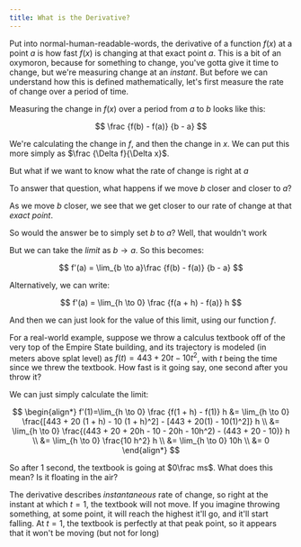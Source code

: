 ```yaml
---
title: What is the Derivative?
---
```


Put into normal-human-readable-words, the derivative of a function $f(x)$ at a point $a$ is how fast $f(x)$ is changing at that exact point $a$. This is a bit of an oxymoron, because for something to change, you've gotta give it time to change, but we're measuring change at an *instant*. But before we can understand how this is defined mathematically, let's first measure the rate of change over a period of time.

Measuring the change in $f(x)$ over a period from $a$ to $b$ looks like this:

$$
\frac {f(b) - f(a)} {b - a}
$$

We're calculating the change in $f$, and then the change in $x$. We can put this more simply as $\frac {\Delta f}{\Delta x}$​.

But what if we want to know what the rate of change is right at $a$

To answer that question, what happens if we move $b$ closer and closer to $a$?

As we move $b$​ closer, we see that we get closer to our rate of change at that *exact point*.

So would the answer be to simply set $b$ to $a$? Well, that wouldn't work

But we can take the *limit* as $b \to a$. So this becomes:

$$
f'(a) = \lim_{b \to a}\frac {f(b) - f(a)} {b - a}
$$

Alternatively, we can write:

$$
f'(a) = \lim_{h \to 0} \frac {f(a + h) - f(a)} h
$$

And then we can just look for the value of this limit, using our function $f$.

For a real-world example, suppose we throw a calculus textbook off of the very top of the Empire State building, and its trajectory is modeled (in meters above splat level) as $f(t)= 443 + 20t - 10t^2$​​, with $t$​ being the time since we threw the textbook. How fast is it going say, one second after you throw it?

We can just simply calculate the limit:

$$
\begin{align*}
f'(1)=\lim_{h \to 0} \frac {f(1 + h) - f(1)} h
&= \lim_{h \to 0} \frac{[443 + 20 (1 + h) - 10 (1 + h)^2] - [443 + 20(1) - 10(1)^2]} h \\
&= \lim_{h \to 0} \frac{(443 + 20 + 20h - 10 - 20h - 10h^2) - (443 + 20 - 10)} h \\
&= \lim_{h \to 0} \frac{10 h^2} h \\
&= \lim_{h \to 0} 10h \\
&= 0
\end{align*}
$$

So after 1 second, the textbook is going at $0\frac ms$. What does this mean? Is it floating in the air?

The derivative describes *instantaneous* rate of change, so right at the instant at which $t=1$​, the textbook will not move. If you imagine throwing something, at some point, it will reach the highest it'll go, and it'll start falling. At $t=1$​​, the textbook is perfectly at that peak point, so it appears that it won't be moving (but not for long)
